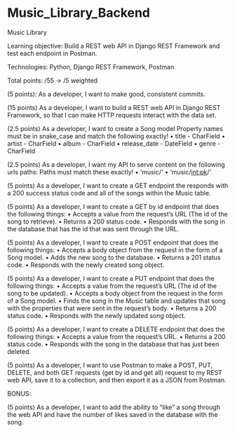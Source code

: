 # Music_Library_Backend
Music Library 

Learning objective: Build a REST web API in Django REST Framework and test each endpoint in Postman.

Technologies: Python, Django REST Framework, Postman 

Total points: /55 -> /5 weighted

(5 points): As a developer, I want to make good, consistent commits. 

(15 points) As a developer, I want to build a REST web API in Django REST Framework, so that I can make HTTP requests interact with the data set. 

(2.5 points) As a developer, I want to create a Song model
Property names must be in snake_case and match the following exactly!
•	title - CharField
•	artist - CharField
•	album - CharField
•	release_date - DateField
•	genre - CharField

(2.5 points) As a developer, I want my API to serve content on the following urls paths:
Paths must match these exactly!
•	‘music/'
•	‘music/<int:pk>/’

(5 points) As a developer, I want to create a GET endpoint the responds with a 200 success status code and all of the songs within the Music table.

(5 points) As a developer, I want to create a GET by id endpoint that does the following things:
•	Accepts a value from the request’s URL (The id of the song to retrieve).
•	Returns a 200 status code.
•	Responds with the song in the database that has the id that was sent through the URL.

(5 points) As a developer, I want to create a POST endpoint that does the following things:
•	Accepts a body object from the request in the form of a Song model.
•	Adds the new song to the database.
•	Returns a 201 status code.
•	Responds with the newly created song object.

(5 points) As a developer, I want to create a PUT endpoint that does the following things:
•	Accepts a value from the request’s URL (The id of the song to be updated).
•	Accepts a body object from the request in the form of a Song model.
•	Finds the song in the Music table and updates that song with the properties that were sent in the request’s body.
•	Returns a 200 status code.
•	Responds with the newly updated song object.

(5 points) As a developer, I want to create a DELETE endpoint that does the following things:
•	Accepts a value from the request’s URL.
•	Returns a 200 status code.
•	Responds with the song in the database that has just been deleted.

(5 points) As a developer, I want to use Postman to make a POST, PUT, DELETE, and both GET requests (get by id and get all) request to my REST web API, save it to a collection, and then export it as a JSON from Postman. 

BONUS:

(5 points) As a developer, I want to add the ability to “like” a song through the web API and have the number of likes saved in the database with the song.

